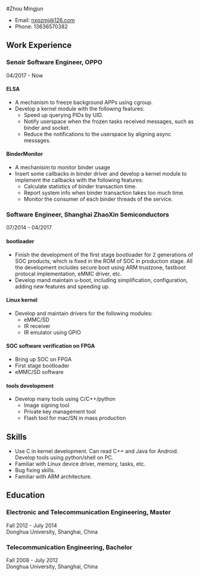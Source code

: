 #Zhou Mingjun 

* Email: nxpzmj@126.com
* Phone: 13636570382 

## Work Experience

### Senoir Software Engineer, OPPO

04/2017 - Now

#### ELSA

* A mechanism to freeze background APPs using cgroup.
* Develop a kernel module with the following features:
	* Speed up querying PIDs by UID.
	* Notify userspace when the frozen tasks received messages, such as binder and socket.
	* Reduce the notifications to the userspace by aligning async messages.

#### BinderMonitor

* A mechanisim to monitor binder usage
* Insert some callbacks in binder driver and develop a kernel module to implement the callbacks with the following features:
	* Calculate statistics of binder transaction time.
	* Report system info when binder transaction takes too much time.
	* Monitor the consumer of each binder threads of the service.

### Software Engineer, Shanghai ZhaoXin Semiconductors

07/2014 - 04/2017

#### bootloader

* Finish the development of the first stage bootloader for 2 generations of SOC products, which is fixed in the ROM of SOC in production stage. All the development includes secure boot using ARM trustzone, fastboot protocal implementation, eMMC driver, etc.
* Develop mand maintain u-boot, including simplification, configuration, adding new features and speeding up.

#### Linux kernel

* Develop and maintain drivers for the following modules:
	* eMMC/SD
	* IR receiver
	* IR emulator using GPIO

#### SOC software verification on FPGA
* Bring up SOC on FPGA
* First stage bootloader
* eMMC/SD software

#### tools development
* Develop many tools using C/C++/python
	* Image signing tool
	* Private key management tool
	* Flash tool for mac/SN in mass production

## Skills

* Use C in kernel development. Can read C++ and Java for Android. Develop tools using python/shell on PC.
* Familiar with Linux device driver, memory, tasks, etc.
* Bug fixing skills.
* Familiar with ARM architecture.

## Education
### Electronic and Telecommunication Engineering, Master
Fall 2012 - July 2014  
Donghua University, Shanghai, China

### Telecommunication Engineering, Bachelor
Fall 2008 - July 2012  
Donghua University, Shanghai, China
